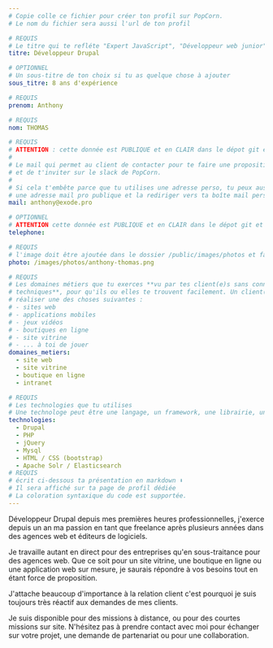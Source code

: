 ```yaml
---
# Copie colle ce fichier pour créer ton profil sur PopCorn.
# Le nom du fichier sera aussi l'url de ton profil

# REQUIS
# Le titre qui te refléte "Expert JavaScript", "Développeur web junior"
titre: Développeur Drupal

# OPTIONNEL
# Un sous-titre de ton choix si tu as quelque chose à ajouter
sous_titre: 8 ans d'expérience

# REQUIS
prenom: Anthony

# REQUIS
nom: THOMAS

# REQUIS
# ATTENTION : cette donnée est PUBLIQUE et en CLAIR dans le dépot git et sur le site
#
# Le mail qui permet au client de contacter pour te faire une proposition de projet
# et de t'inviter sur le slack de PopCorn.
#
# Si cela t'embête parce que tu utilises une adresse perso, tu peux aussi te créer
# une adresse mail pro publique et la rediriger vers ta boîte mail perso
mail: anthony@exode.pro

# OPTIONNEL
# ATTENTION cette donnée est PUBLIQUE et en CLAIR dans le dépot git et sur le site
telephone:

# REQUIS
# l'image doit être ajoutée dans le dossier /public/images/photos et faire moins de 100ko ! Sa hauteur affichée sur le site sera de 300px, elle s'adaptera comme elle peut au responsive avec du css.
photo: /images/photos/anthony-thomas.png

# REQUIS
# Les domaines métiers que tu exerces **vu par tes client(e)s sans connaissances
# techniques**, pour qu'ils ou elles te trouvent facilement. Un client(e) veut par exemple
# réaliser une des choses suivantes :
# - sites web
# - applications mobiles
# - jeux vidéos
# - boutiques en ligne
# - site vitrine
# - ... à toi de jouer
domaines_metiers:
  - site web
  - site vitrine
  - boutique en ligne
  - intranet

# REQUIS
# Les technologies que tu utilises
# Une technologe peut être une langage, un framework, une librairie, un CMS ...
technologies:
  - Drupal
  - PHP
  - jQuery
  - Mysql
  - HTML / CSS (bootstrap)
  - Apache Solr / Elasticsearch
# REQUIS
# écrit ci-dessous ta présentation en markdown ⬇️
# Il sera affiché sur ta page de profil dédiée
# La coloration syntaxique du code est supportée.
---
```


Développeur Drupal depuis mes premières heures professionnelles, j'exerce depuis un an ma passion en tant que freelance après plusieurs années dans des agences web et éditeurs de logiciels.

Je travaille autant en direct pour des entreprises qu'en sous-traitance pour des agences web.
Que ce soit pour un site vitrine, une boutique en ligne ou une application web sur mesure, je saurais répondre à vos besoins tout en étant force de proposition.

J'attache beaucoup d'importance à la relation client c'est pourquoi je suis toujours très réactif aux demandes de mes clients.

Je suis disponible pour des missions à distance, ou pour des courtes missions sur site.
N'hésitez pas à prendre contact avec moi pour échanger sur votre projet, une demande de partenariat ou pour une collaboration.
